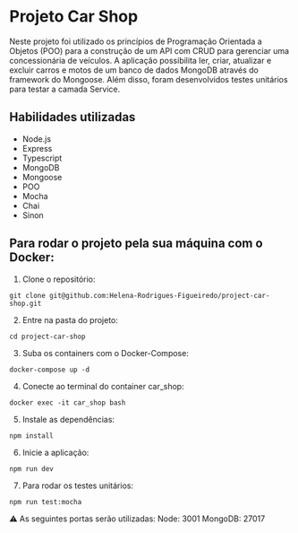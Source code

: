 # Projeto Car Shop

Neste projeto foi utilizado os princípios de Programação Orientada a Objetos (POO) para a construção de um API com CRUD para gerenciar uma concessionária de veículos. A aplicação possibilita ler, criar, atualizar e excluir carros e motos de um banco de dados MongoDB através do framework do Mongoose. Além disso, foram desenvolvidos testes unitários para testar a camada Service.

## Habilidades utilizadas

- Node.js
- Express
- Typescript
- MongoDB
- Mongoose
- POO
- Mocha
- Chai
- Sinon

## Para rodar o projeto pela sua máquina com o Docker:

1. Clone o repositório:

`git clone git@github.com:Helena-Rodrigues-Figueiredo/project-car-shop.git`

2. Entre na pasta do projeto:

`cd project-car-shop`

3. Suba os containers com o Docker-Compose:

`docker-compose up -d`

4. Conecte ao terminal do container car_shop:

`docker exec -it car_shop bash`

5. Instale as dependências:

`npm install`

6. Inicie a aplicação:

`npm run dev`

7. Para rodar os testes unitários:

`npm run test:mocha`

⚠️ As seguintes portas serão utilizadas:
Node: 3001
MongoDB: 27017


